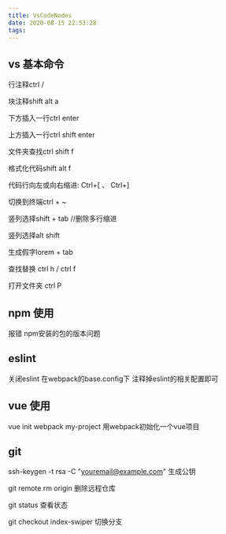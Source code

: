 ```yaml
---
title: VsCodeNodes
date: 2020-08-15 22:53:28
tags:
---
```

## vs 基本命令
行注释ctrl /

块注释shift alt a 

下方插入一行ctrl enter 

上方插入一行ctrl shift enter 

文件夹查找ctrl shift f 

格式化代码shift alt f 

代码行向左或向右缩进:   Ctrl+[ 、 Ctrl+]

切换到终端ctrl + ~ 

竖列选择shift + tab //删除多行缩进

竖列选择alt shift 

生成假字lorem + tab 

查找替换 ctrl h  / ctrl f

打开文件夹 ctrl P

## npm 使用
报错 npm安装的包的版本问题

## eslint
关闭eslint 在webpack的base.config下 注释掉eslint的相关配置即可

## vue 使用
vue init webpack my-project 用webpack初始化一个vue项目

## git
ssh-keygen -t rsa -C "youremail@example.com" 生成公钥

git remote rm origin 删除远程仓库

git status 查看状态

git checkout index-swiper 切换分支

